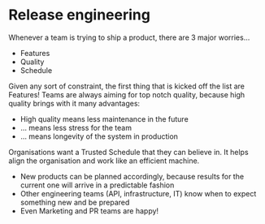# Release engineering

Whenever a team is trying to ship a product, there are 3 major worries…
- Features
- Quality
- Schedule

Given any sort of constraint, the first thing that is kicked off the list are Features! Teams are always aiming for top notch quality, because high quality brings with it many advantages:

- High quality means less maintenance in the future 
- … means less stress for the team
- … means longevity of the system in production

Organisations want a Trusted Schedule that they can believe in. It helps align the organisation and work like an efficient machine. 

- New products can be planned accordingly, because results for the current one will arrive in a predictable fashion
- Other engineering teams (API, infrastructure, IT) know when to expect something new and be prepared
- Even Marketing and PR teams are happy!
